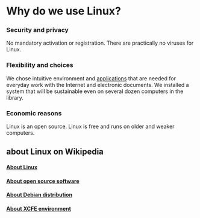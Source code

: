 # Why do we use Linux?

### Security and privacy
No mandatory activation or registration. There are practically no viruses for Linux.


### Flexibility and choices
We chose intuitive environment and [applications](/en/aplikace) that are needed for everyday work with the Internet and electronic documents. We installed a system that will be sustainable even on several dozen computers in the library.

### Economic reasons
Linux is an open source. Linux is free and runs on older and weaker computers.

## about Linux on Wikipedia

<h4><a class="external" href="https://cs.wikipedia.org/wiki/Linux" target="_blank">About Linux</a></h4>
<h4><a class="external" href="https://cs.wikipedia.org/wiki/Otev%C5%99en%C3%BD_software" target="_blank">About open source software</a></h4>
<h4><a class="external" href="https://cs.wikipedia.org/wiki/Debian" target="_blank">About Debian distribution</a></h4>
<h4><a class="external" href="https://cs.wikipedia.org/wiki/Xfce" target="_blank">About XCFE environment</a></h4>
